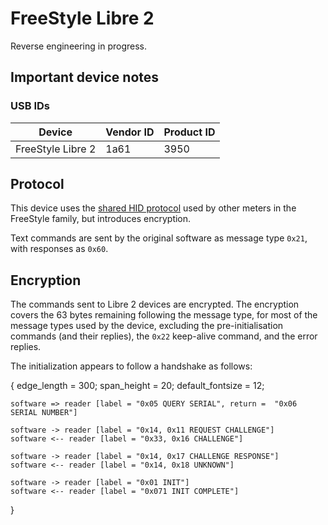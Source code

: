 # FreeStyle Libre 2

Reverse engineering in progress.


## Important device notes

### USB IDs

| Device            | Vendor ID | Product ID |
| ---               | ---       | ---        |
| FreeStyle Libre 2 | 1a61      | 3950       |

## Protocol

This device uses the [shared HID protocol](shared-hid-protocol.md) used by other
meters in the FreeStyle family, but introduces encryption.

Text commands are sent by the original software as message type `0x21`, with
responses as `0x60`.

## Encryption

The commands sent to Libre 2 devices are encrypted. The encryption covers the 63
bytes remaining following the message type, for most of the message types used
by the device, excluding the pre-initialisation commands (and their replies),
the `0x22` keep-alive command, and the error replies.

The initialization appears to follow a handshake as follows:

<seqdiag>
{
    edge_length = 300;
    span_height = 20;
    default_fontsize = 12;

    software => reader [label = "0x05 QUERY SERIAL", return =  "0x06 SERIAL NUMBER"]

    software -> reader [label = "0x14, 0x11 REQUEST CHALLENGE"]
    software <-- reader [label = "0x33, 0x16 CHALLENGE"]

    software -> reader [label = "0x14, 0x17 CHALLENGE RESPONSE"]
    software <-- reader [label = "0x14, 0x18 UNKNOWN"]

    software -> reader [label = "0x01 INIT"]
    software <-- reader [label = "0x071 INIT COMPLETE"]
}
</seqdiag>
